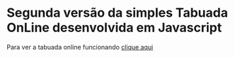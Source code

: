 # Segunda versão da simples Tabuada OnLine desenvolvida em Javascript
Para ver a tabuada online funcionando [clique aqui](https://tiagobernardes.com.br/tabuada)